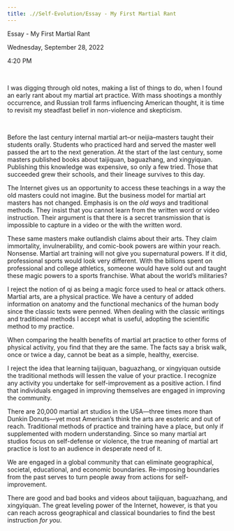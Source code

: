 ```yaml
---
title: .//Self-Evolution/Essay - My First Martial Rant
---
```


Essay - My First Martial Rant

Wednesday, September 28, 2022

4:20 PM

 

I was digging through old notes, making a list of things to do, when I found an early rant about my martial art practice. With mass shootings a monthly occurrence, and Russian troll farms influencing American thought, it is time to revisit my steadfast belief in non-violence and skepticism.

 

Before the last century internal martial art–or neijia–masters taught their students orally. Students who practiced hard and served the master well passed the art to the next generation. At the start of the last century, some masters published books about taijiquan, baguazhang, and xingyiquan. Publishing this knowledge was expensive, so only a few tried. Those that succeeded grew their schools, and their lineage survives to this day.

The Internet gives us an opportunity to access these teachings in a way the old masters could not imagine. But the business model for martial art masters has not changed. Emphasis is on the *old ways* and traditional methods. They insist that you cannot learn from the written word or video instruction. Their argument is that there is a secret transmission that is impossible to capture in a video or the with the written word.

These same masters make outlandish claims about their arts. They claim immortality, invulnerability, and comic-book powers are within your reach. Nonsense. Martial art training will not give you supernatural powers. If it did, professional sports would look very different. With the billions spent on professional and college athletics, someone would have sold out and taught these magic powers to a sports franchise. What about the world’s militaries?

I reject the notion of qi as being a magic force used to heal or attack others. Martial arts, are a physical practice. We have a century of added information on anatomy and the functional mechanics of the human body since the classic texts were penned. When dealing with the classic writings and traditional methods I accept what is useful, adopting the scientific method to my practice.

When comparing the health benefits of martial art practice to other forms of physical activity, you find that they are the same. The facts say a brisk walk, once or twice a day, cannot be beat as a simple, healthy, exercise.

I reject the idea that learning taijiquan, baguazhang, or xingyiquan outside the traditional methods will lessen the value of your practice. I recognize any activity you undertake for self-improvement as a positive action. I find that individuals engaged in improving themselves are engaged in improving the community.

There are 20,000 martial art studios in the USA—three times more than Dunkin Donuts—yet most American’s think the arts are esoteric and out of reach. Traditional methods of practice and training have a place, but only if supplemented with modern understanding. Since so many martial art studios focus on self-defense or violence, the true meaning of martial art practice is lost to an audience in desperate need of it.

We are engaged in a global community that can eliminate geographical, societal, educational, and economic boundaries. Re-imposing boundaries from the past serves to turn people away from actions for self-improvement.

There are good and bad books and videos about taijiquan, baguazhang, and xingyiquan. The great leveling power of the Internet, however, is that you can reach across geographical and classical boundaries to find the best instruction *for you*.
